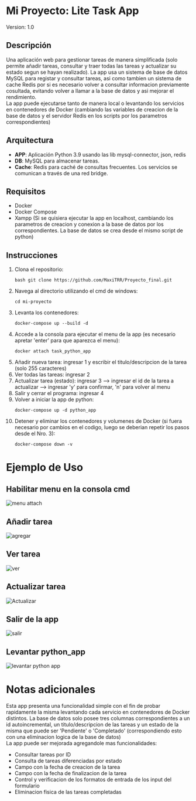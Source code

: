 # Mi Proyecto: Lite Task App

Version: 1.0

## Descripción
Una aplicación web para gestionar tareas de manera simplificada (solo permite añadir tareas, consultar y traer todas las tareas y actualizar su estado segun se hayan realizado). La app usa un sistema de base de datos MySQL para registar y consultar tareas, asi como tambien un sistema de cache Redis por si es necesario volver a consultar informacion previamente cosultada, evitando volver a llamar a la base de datos y asi mejorar el rendimiento.
<br>
La app puede ejecutarse tanto de manera local o levantando los servicios en contenedores de Docker (cambiando las variables de creacion de la base de datos y el servidor Redis en los scripts por los parametros correspondientes)

## Arquitectura
- **APP**: Aplicación Python 3.9 usando las lib mysql-connector, json, redis
- **DB**: MySQL para almacenar tareas.
- **Cache**: Redis para caché de consultas frecuentes.
Los servicios se comunican a través de una red bridge.

## Requisitos
- Docker
- Docker Compose
- Xampp (Si se quisiera ejecutar la app en localhost, cambiando los parametros de creacion y conexion a la base de datos por los correspondientes. La base de datos se crea desde el mismo script de python)

## Instrucciones
1. Clona el repositorio:
   ```
   bash git clone https://github.com/MaxiTRR/Proyecto_final.git
   ```
2. Navega al directorio utilizando el cmd de windows: 
   ``` 
   cd mi-proyecto
   ```
3. Levanta los contenedores: 
   ```
   docker-compose up --build -d
   ```
4. Accede a la consola para ejecutar el menu de la app (es necesario apretar 'enter' para que aparezca el menu): 
   ```
   docker attach task_python_app
   ```
5. Añadir nueva tarea: ingresar 1 y escribir el titulo/descripcion de la tarea (solo 255 caracteres)
6. Ver todas las tareas: ingresar 2
7. Actualizar tarea (estado): ingresar 3 --> ingresar el id de la tarea a actualizar --> ingresar 'y' para confirmar, 'n' para volver al menu
8. Salir y cerrar el programa: ingresar 4
9. Volver a iniciar la app de python:
    ```
    docker-compose up -d python_app
    ```
10. Detener y eliminar los contenedores y volumenes de Docker (si fuera necesario por cambios en el codigo, luego se deberian repetir los pasos desde el Nro. 3):
    ```
    docker-compose down -v
    ```


# Ejemplo de Uso
## Habilitar menu en la consola cmd
![menu attach](https://github.com/user-attachments/assets/80ebeba2-5d5a-4f08-87bf-c133f7dae283)

## Añadir tarea
![agregar](https://github.com/user-attachments/assets/aba662dc-df2d-49c4-9ef8-8f3bc1e85711)

## Ver tarea
![ver](https://github.com/user-attachments/assets/b7339a98-80a4-429b-9468-582df4f5f03d)

## Actualizar tarea
![Actualizar](https://github.com/user-attachments/assets/8cae2276-1212-4c9f-838e-a6be6551a68f)

## Salir de la app
![salir](https://github.com/user-attachments/assets/b21b8854-4cf8-45c1-a1ee-153ed6b63f33)

## Levantar python_app
![levantar python app](https://github.com/user-attachments/assets/482fc7e4-ea2b-4c4a-bc95-8b5feaca7278)

# Notas adicionales
Esta app presenta una funcionalidad simple con el fin de probar rapidamente la misma levantando cada servicio en contenedores de Docker distintos. La base de datos solo posee tres columnas correspondientes a un id autoincremental, un titulo/descripcion de las tareas y un estado de la misma que puede ser 'Pendiente' o 'Completado' (correspondiendo esto con una eliminacion logica de la base de datos)
<br>
La app puede ser mejorada agregandole mas funcionalidades:
<ul>
   <li>Consultar tareas por ID</li>
   <li>Consulta de tareas diferenciadas por estado</li>
   <li>Campo con la fecha de creacion de la tarea</li>
   <li>Campo con la fecha de finalizacion de la tarea</li>
   <li>Control y verificacion de los formatos de entrada de los input del formulario</li>
   <li>Eliminacion fisica de las tareas completadas</li>
</ul>





